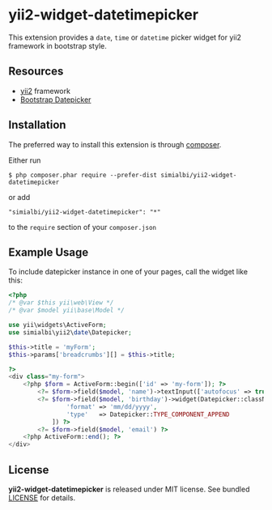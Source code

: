 # yii2-widget-datetimepicker
This extension provides a `date`, `time` or `datetime` picker widget for yii2 framework in bootstrap style.
 
## Resources
 * [yii2](https://github.com/yiisoft/yii2) framework
 * [Bootstrap Datepicker](http://eonasdan.github.io/bootstrap-datetimepicker/)
 
## Installation

The preferred way to install this extension is through [composer](http://getcomposer.org/download/).

Either run

```
$ php composer.phar require --prefer-dist simialbi/yii2-widget-datetimepicker
```

or add 

```
"simialbi/yii2-widget-datetimepicker": "*"
```

to the ```require``` section of your `composer.json`

## Example Usage

To include datepicker instance in one of your pages, call the widget like this:
```php
<?php
/* @var $this yii\web\View */
/* @var $model yii\base\Model */

use yii\widgets\ActiveForm;
use simialbi\yii2\date\Datepicker;

$this->title = 'myForm';
$this->params['breadcrumbs'][] = $this->title;

?>
<div class="my-form">
	<?php $form = ActiveForm::begin(['id' => 'my-form']); ?>
		<?= $form->field($model, 'name')->textInput(['autofocus' => true]) ?>
		<?= $form->field($model, 'birthday')->widget(Datepicker::className(), [
				'format' => 'mm/dd/yyyy',
				'type'   => Datepicker::TYPE_COMPONENT_APPEND
			]) ?>
		<?= $form->field($model, 'email') ?>
	<?php ActiveForm::end(); ?>
</div>
```

## License

**yii2-widget-datetimepicker** is released under MIT license. See bundled [LICENSE](LICENSE) for details.